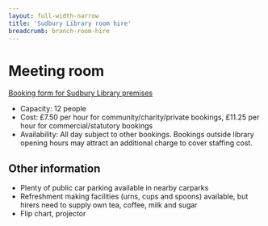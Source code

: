 ```yaml
---
layout: full-width-narrow
title: 'Sudbury Library room hire'
breadcrumb: branch-room-hire
---
```

# Meeting room

[Booking form for Sudbury Library premises](/assets/doc/booking-form-for-sudbury-library-premises.docx)

* Capacity: 12 people
* Cost: £7.50 per hour for community/charity/private bookings, £11.25 per hour for commercial/statutory bookings
* Availability: All day subject to other bookings. Bookings outside library opening hours may attract an additional charge to cover staffing cost.

## Other information

* Plenty of public car parking available in nearby carparks
* Refreshment making facilities (urns, cups and spoons) available, but hirers need to supply own tea, coffee, milk and sugar
* Flip chart, projector
